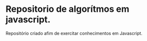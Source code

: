 # Repositorio de algorítmos em javascript.

Repositório criado afim de exercitar conhecimentos em Javascript.

